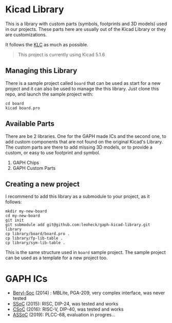 # Kicad Library

This is a library with custom parts (symbols, footprints and 3D models) used in our projects. These parts here are usually out of the Kicad Library or they are customizations.

It follows the [KLC](http://kicad-pcb.org/libraries/klc/) as much as possible.

> This project is currently using Kicad 5.1.6


## Managing this Library

There is a sample project called `board` that can be used as start for a new project and it can also be used to manage the this library.
Just clone this repo, and launch the sample project with:

```
cd board
kicad board.pro
```

## Available Parts

There are be 2 libraries. One for the GAPH made ICs and the second one, to add custom components that are not found on the original Kicad's Library. The custom parts are there to add missing 3D models, or to provide a custom, or easy to use footprint and symbol. 

1. GAPH Chips
2. GAPH Custom Parts

## Creating a new project

I recommend to add this library as a submodule to your project, as it follows:

```
mkdir my-new-board
cd my-new-board
git init
git submodule add git@github.com:leoheck/gaph-kicad-library.git library
cp library/board/board.pro .
cp library/fp-lib-table .
cp library/sym-lib-table .
```

This is the same structure used in `board` sample project. The sample project can be used as a template for a new project too.

# GAPH ICs

- [Beryl-Soc](https://corfu.pucrs.br/svn/mblite-chip/) (2014) : MBLite, PGA-209, very complex interface, was never tested
- [SSoC](https://lesvos.pucrs.br/assoc/csoc) (2015): RISC, DIP-24, was tested and works
- [CSoC](https://lesvos.pucrs.br/assoc/ssoc) (2016): RISC-V, DIP-40, was tested and works
- [ASSoC](https://lesvos.pucrs.br/assoc/assoc) (2019): PLCC-68, evaluation in progres...

